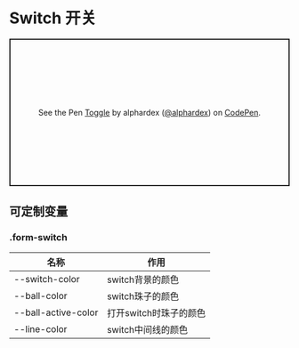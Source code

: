 # Switch 开关

<p class="codepen" data-height="265" data-theme-id="dark" data-default-tab="html,result" data-user="alphardex" data-slug-hash="poopqvE" style="height: 265px; box-sizing: border-box; display: flex; align-items: center; justify-content: center; border: 2px solid; margin: 1em 0; padding: 1em;" data-pen-title="Toggle">
  <span>See the Pen <a href="https://codepen.io/alphardex/pen/poopqvE">
  Toggle</a> by alphardex (<a href="https://codepen.io/alphardex">@alphardex</a>)
  on <a href="https://codepen.io">CodePen</a>.</span>
</p>
<script async src="https://static.codepen.io/assets/embed/ei.js"></script>

## 可定制变量

### .form-switch

| 名称                           | 作用                          |
| ------------------------------ | ----------------------------- |
| --switch-color       | switch背景的颜色       |
| --ball-color     | switch珠子的颜色      |
| --ball-active-color | 打开switch时珠子的颜色   |
| --line-color | switch中间线的颜色 |